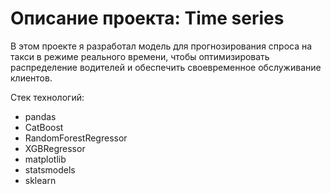 # Описание проекта: Time series

В этом проекте я разработал модель для прогнозирования спроса на такси в режиме реального времени, чтобы оптимизировать распределение водителей и обеспечить своевременное обслуживание клиентов.

Стек технологий:
* pandas
* CatBoost
* RandomForestRegressor
* XGBRegressor
* matplotlib
* statsmodels
* sklearn